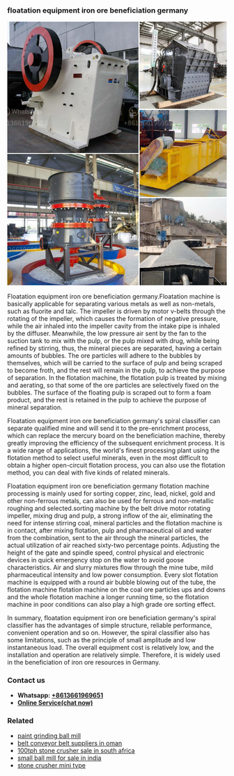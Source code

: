<h3>floatation equipment iron ore beneficiation germany</h3><img src='1702260303.jpg' alt=''><p>Floatation equipment iron ore beneficiation germany.Floatation machine is basically applicable for separating various metals as well as non-metals, such as fluorite and talc. The impeller is driven by motor v-belts through the rotating of the impeller, which causes the formation of negative pressure, while the air inhaled into the impeller cavity from the intake pipe is inhaled by the diffuser. Meanwhile, the low pressure air sent by the fan to the suction tank to mix with the pulp, or the pulp mixed with drug, while being refined by stirring, thus, the mineral pieces are separated, having a certain amounts of bubbles. The ore particles will adhere to the bubbles by themselves, which will be carried to the surface of pulp and being scraped to become froth, and the rest will remain in the pulp, to achieve the purpose of separation. In the flotation machine, the flotation pulp is treated by mixing and aerating, so that some of the ore particles are selectively fixed on the bubbles. The surface of the floating pulp is scraped out to form a foam product, and the rest is retained in the pulp to achieve the purpose of mineral separation.</p><p>Floatation equipment iron ore beneficiation germany's spiral classifier can separate qualified mine and will send it to the pre-enrichment process, which can replace the mercury board on the beneficiation machine, thereby greatly improving the efficiency of the subsequent enrichment process. It is a wide range of applications, the world's finest processing plant using the flotation method to select useful minerals, even in the most difficult to obtain a higher open-circuit flotation process, you can also use the flotation method, you can deal with five kinds of related minerals.</p><p>Floatation equipment iron ore beneficiation germany flotation machine processing is mainly used for sorting copper, zinc, lead, nickel, gold and other non-ferrous metals, can also be used for ferrous and non-metallic roughing and selected.sorting machine by the belt drive motor rotating impeller, mixing drug and pulp, a strong inflow of the air, eliminating the need for intense stirring coal, mineral particles and the flotation machine is in contact, after mixing flotation, pulp and pharmaceutical oil and water from the combination, sent to the air through the mineral particles, the actual utilization of air reached sixty-two percentage points. Adjusting the height of the gate and spindle speed, control physical and electronic devices in quick emergency stop on the water to avoid goose characteristics. Air and slurry mixtures flow through the mine tube, mild pharmaceutical intensity and low power consumption. Every slot flotation machine is equipped with a round air bubble blowing out of the tube, the flotation machine flotation machine on the coal ore particles ups and downs and the whole flotation machine a longer running time, so the flotation machine in poor conditions can also play a high grade ore sorting effect.</p><p>In summary, floatation equipment iron ore beneficiation germany's spiral classifier has the advantages of simple structure, reliable performance, convenient operation and so on. However, the spiral classifier also has some limitations, such as the principle of small amplitude and low instantaneous load. The overall equipment cost is relatively low, and the installation and operation are relatively simple. Therefore, it is widely used in the beneficiation of iron ore resources in Germany.</p><h3>Contact us</h3><ul><li><strong>Whatsapp:&nbsp;<a href="https://wa.me/8613661969651">+8613661969651</a></strong></li><li><a href="https://swt.shibang-china.com/?git&amp;zhl&amp;floatation equipment iron ore beneficiation germany"><strong>Online Service(chat now)</strong></a></li></ul><h3>Related</h3><ul><li><a href='paint grinding ball mill.md'>paint grinding ball mill</a></li><li><a href='belt conveyor belt suppliers in oman.md'>belt conveyor belt suppliers in oman</a></li><li><a href='100tph stone crusher sale in south africa.md'>100tph stone crusher sale in south africa</a></li><li><a href='small ball mill for sale in india.md'>small ball mill for sale in india</a></li><li><a href='stone crusher mini type.md'>stone crusher mini type</a></li></ul>